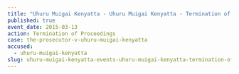 ```yaml
---
title: "Uhuru Muigai Kenyatta - Uhuru Muigai Kenyatta - Termination of Proceedings"
published: true
event_date: 2015-03-13
action: Termination of Proceedings
case: the-prosecutor-v-uhuru-muigai-kenyatta
accused:
  - uhuru-muigai-kenyatta
slug: uhuru-muigai-kenyatta-events-uhuru-muigai-kenyatta-termination-of proceedings
---
```

